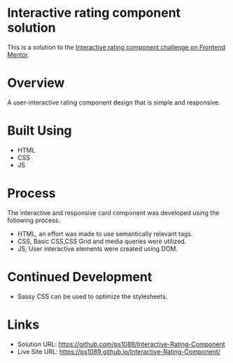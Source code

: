 # Interactive rating component solution

This is a solution to the [Interactive rating component challenge on Frontend Mentor](https://www.frontendmentor.io/challenges/interactive-rating-component-koxpeBUmI).

# Overview

A user-interactive rating component design that is simple and responsive.

# Built Using

- HTML
- CSS
- JS

# Process

The interactive and responsive card component was developed using the following process.
-  HTML, an effort was made to use semantically relevant tags.
-  CSS, Basic CSS,CSS Grid and media queries were utilized.
-  JS, User interactive elements were created using DOM.

# Continued Development

- Sassy CSS can be used to optimize the stylesheets.


# Links

- Solution URL: https://github.com/ps1089/Interactive-Rating-Component
- Live Site URL: https://ps1089.github.io/Interactive-Rating-Component/
